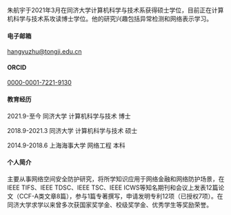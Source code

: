 
朱航宇于2021年3月在同济大学计算机科学与技术系获得硕士学位，目前正在计算机科学与技术系攻读博士学位。他的研究兴趣包括异常检测和网络表示学习。


#### 电子邮箱
hangyuzhu@tongji.edu.cn

#### ORCID

[0000-0001-7221-9130](https://orcid.org/0000-0001-7221-9130)

#### 教育经历
 2021.9-至今	同济大学	计算机科学与技术	博士
 
 2018.9-2021.3	同济大学	计算机科学与技术	硕士
 
 2014.9-2018.6	上海海事大学	网络工程	本科


#### 个人简介
主要从事网络空间安全防护研究，将所学知识应用于网络金融和网络防护场景，在IEEE TIFS、IEEE TDSC、IEEE TSC、IEEE ICWS等知名期刊和会议上发表12篇论文（CCF-A类文章8篇），参与1篇专著撰写，申请发明专利12项（已授权7项）。在同济大学求学以来曾多次获国家奖学金、校级奖学金、优秀学生等奖励荣誉。
